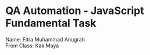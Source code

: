# QA Automation - JavaScript Fundamental Task

Name: Fitra Muhammad Anugrah <br>
From Class: Kak Maya
